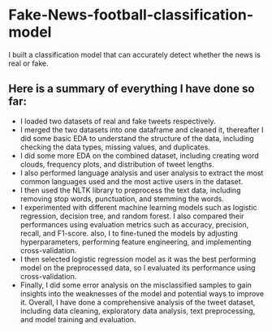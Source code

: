 # Fake-News-football-classification-model
I built a classification model that can accurately detect whether the news is real or fake.

## Here is a summary of everything I have done so far:

* I loaded two datasets of real and fake tweets respectively.
* I merged the two datasets into one dataframe and cleaned it, thereafter I 
did some basic EDA to understand the structure of the data, including checking the data types, missing values, and duplicates.
* I did some more EDA on the combined dataset, including creating word clouds, frequency plots, and distribution of tweet lengths.
* I also performed language analysis and user analysis to extract the most common languages used and the most active users in the dataset.
* I then used the NLTK library to preprocess the text data, including removing stop words, punctuation, and stemming the words.
* I experimented with different machine learning models such as logistic regression, decision tree, and random forest. I also compared their performances using evaluation metrics such as accuracy, precision, recall, and F1-score.
also, I to fine-tuned the models by adjusting hyperparameters, performing feature engineering, and implementing cross-validation. 
* I then selected logistic regression model as it was the best performing model on the preprocessed data, so I evaluated its performance using cross-validation.
* Finally, I did some error analysis on the misclassified samples to gain insights into the weaknesses of the model and potential ways to improve it.
Overall, I have done a comprehensive analysis of the tweet dataset, including data cleaning, exploratory data analysis, text preprocessing, and model training and evaluation. 
